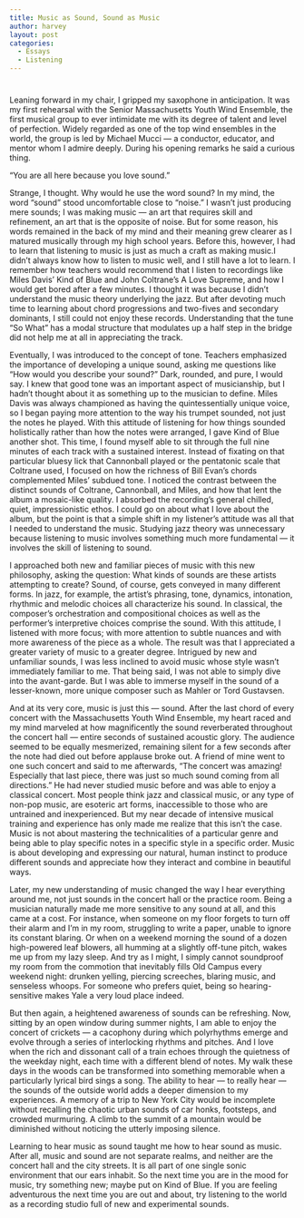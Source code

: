 ```yaml
---
title: Music as Sound, Sound as Music
author: harvey
layout: post
categories:
  - Essays
  - Listening
---
```

# 

Leaning forward in my chair, I gripped my saxophone in anticipation. It was my first rehearsal with the Senior Massachusetts Youth Wind Ensemble, the first musical group to ever intimidate me with its degree of talent and level of perfection. Widely regarded as one of the top wind ensembles in the world, the group is led by Michael Mucci — a conductor, educator, and mentor whom I admire deeply. During his opening remarks he said a curious thing.

“You are all here because you love sound.”

Strange, I thought. Why would he use the word sound? In my mind, the word “sound” stood uncomfortable close to “noise.” I wasn’t just producing mere sounds; I was making music — an art that requires skill and refinement, an art that is the opposite of noise. But for some reason, his words remained in the back of my mind and their meaning grew clearer as I matured musically through my high school years. Before this, however, I had to learn that listening to music is just as much a craft as making music.I didn’t always know how to listen to music well, and I still have a lot to learn. I remember how teachers would recommend that I listen to recordings like Miles Davis’ Kind of Blue and John Coltrane’s A Love Supreme, and how I would get bored after a few minutes. I thought it was because I didn’t understand the music theory underlying the jazz. But after devoting much time to learning about chord progressions and two-fives and secondary dominants, I still could not enjoy these records. Understanding that the tune “So What” has a modal structure that modulates up a half step in the bridge did not help me at all in appreciating the track.

Eventually, I was introduced to the concept of tone. Teachers emphasized the importance of developing a unique sound, asking me questions like “How would you describe your sound?” Dark, rounded, and pure, I would say. I knew that good tone was an important aspect of musicianship, but I hadn’t thought about it as something up to the musician to define. Miles Davis was always championed as having the quintessentially unique voice, so I began paying more attention to the way his trumpet sounded, not just the notes he played. With this attitude of listening for how things sounded holistically rather than how the notes were arranged, I gave Kind of Blue another shot. This time, I found myself able to sit through the full nine minutes of each track with a sustained interest. Instead of fixating on that particular bluesy lick that Cannonball played or the pentatonic scale that Coltrane used, I focused on how the richness of Bill Evan’s chords complemented Miles’ subdued tone. I noticed the contrast between the distinct sounds of Coltrane, Cannonball, and Miles, and how that lent the album a mosaic-like quality. I absorbed the recording’s general chilled, quiet, impressionistic ethos. I could go on about what I love about the album, but the point is that a simple shift in my listener’s attitude was all that I needed to understand the music. Studying jazz theory was unnecessary because listening to music involves something much more fundamental — it involves the skill of listening to sound.

I approached both new and familiar pieces of music with this new philosophy, asking the question: What kinds of sounds are these artists attempting to create? Sound, of course, gets conveyed in many different forms. In jazz, for example, the artist’s phrasing, tone, dynamics, intonation, rhythmic and melodic choices all characterize his sound. In classical, the composer’s orchestration and compositional choices as well as the performer’s interpretive choices comprise the sound. With this attitude, I listened with more focus; with more attention to subtle nuances and with more awareness of the piece as a whole. The result was that I appreciated a greater variety of music to a greater degree. Intrigued by new and unfamiliar sounds, I was less inclined to avoid music whose style wasn’t immediately familiar to me. That being said, I was not able to simply dive into the avant-garde. But I was able to immerse myself in the sound of a lesser-known, more unique composer such as Mahler or Tord Gustavsen.

And at its very core, music is just this — sound. After the last chord of every concert with the Massachusetts Youth Wind Ensemble, my heart raced and my mind marveled at how magnificently the sound reverberated throughout the concert hall — entire seconds of sustained acoustic glory. The audience seemed to be equally mesmerized, remaining silent for a few seconds after the note had died out before applause broke out. A friend of mine went to one such concert and said to me afterwards, “The concert was amazing! Especially that last piece, there was just so much sound coming from all directions.” He had never studied music before and was able to enjoy a classical concert. Most people think jazz and classical music, or any type of non-pop music, are esoteric art forms, inaccessible to those who are untrained and inexperienced. But my near decade of intensive musical training and experience has only made me realize that this isn’t the case. Music is not about mastering the technicalities of a particular genre and being able to play specific notes in a specific style in a specific order. Music is about developing and expressing our natural, human instinct to produce different sounds and appreciate how they interact and combine in beautiful ways.

Later, my new understanding of music changed the way I hear everything around me, not just sounds in the concert hall or the practice room. Being a musician naturally made me more sensitive to any sound at all, and this came at a cost. For instance, when someone on my floor forgets to turn off their alarm and I’m in my room, struggling to write a paper, unable to ignore its constant blaring. Or when on a weekend morning the sound of a dozen high-powered leaf blowers, all humming at a slightly off-tune pitch, wakes me up from my lazy sleep. And try as I might, I simply cannot soundproof my room from the commotion that inevitably fills Old Campus every weekend night: drunken yelling, piercing screeches, blaring music, and senseless whoops. For someone who prefers quiet, being so hearing-sensitive makes Yale a very loud place indeed.

But then again, a heightened awareness of sounds can be refreshing. Now, sitting by an open window during summer nights, I am able to enjoy the concert of crickets — a cacophony during which polyrhythms emerge and evolve through a series of interlocking rhythms and pitches. And I love when the rich and dissonant call of a train echoes through the quietness of the weekday night, each time with a different blend of notes. My walk these days in the woods can be transformed into something memorable when a particularly lyrical bird sings a song. The ability to hear — to really hear — the sounds of the outside world adds a deeper dimension to my experiences. A memory of a trip to New York City would be incomplete without recalling the chaotic urban sounds of car honks, footsteps, and crowded murmuring. A climb to the summit of a mountain would be diminished without noticing the utterly imposing silence.

Learning to hear music as sound taught me how to hear sound as music. After all, music and sound are not separate realms, and neither are the concert hall and the city streets. It is all part of one single sonic environment that our ears inhabit. So the next time you are in the mood for music, try something new; maybe put on Kind of Blue. If you are feeling adventurous the next time you are out and about, try listening to the world as a recording studio full of new and experimental sounds.
